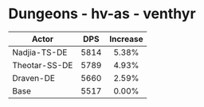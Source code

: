 # Dungeons - hv-as - venthyr
| Actor | DPS | Increase |
|---|:---:|:---:|
|Nadjia-TS-DE|5814|5.38%|
|Theotar-SS-DE|5789|4.93%|
|Draven-DE|5660|2.59%|
|Base|5517|0.00%|
